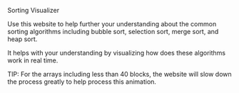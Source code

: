 Sorting Visualizer


  Use this website to help further your understanding about the common sorting algorithms including bubble sort, selection sort, merge sort, and heap sort.
  
  It helps with your understanding by visualizing how does these algorithms work in real time. 
  
  TIP: For the arrays including less than 40 blocks, the website will slow down the process greatly to help process this animation.

